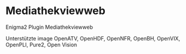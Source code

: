 # Mediathekviewweb
Enigma2 Plugin Mediathekviewweb

Unterstützte image OpenATV, OpenHDF, OpenNFR, OpenBH, OpenVIX, OpenPLI, Pure2, Open Vision
